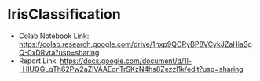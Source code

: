# IrisClassification

* Colab Notebook Link: https://colab.research.google.com/drive/1nxp9QORyBP8VCvkJZaHiaSgQ-0xDRvta?usp=sharing
* Report Link: https://docs.google.com/document/d/1l-_HIUQGLqTh62Pw2aZiVAAEonTrSKzN4hs8Zezzl1k/edit?usp=sharing
